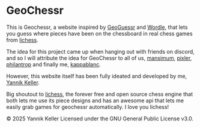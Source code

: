 # GeoChessr
This is Geochessr, a website inspired by [GeoGuessr](https://www.geoguessr.com/) and [Wordle](https://www.nytimes.com/games/wordle/index.html), that lets you guess where pieces have been on the chessboard in real chess games from [lichess](https://lichess.org/).

The idea for this project came up when hanging out with friends on discord, and so I will attribute the idea for GeoChessr to all of us, [mansimum](https://lichess.org/@/mansimum), [pixler](https://lichess.org/@/pixler), [philantrop](https://lichess.org/@/Philantrop) and finally me, [kappablanc](https://lichess.org/@/kappablanc).

However, this website itself has been fully ideated and developed by me, [Yannik Keller](https://github.com/yannikkellerde).

Big shoutout to [lichess](https://github.com/lichess-org), the forever free and open source chess engine that both lets me use its piece designs and has an awesome api that lets me easily grab games for geochessr automatically. I love you lichess!

© 2025 Yannik Keller
Licensed under the GNU General Public License v3.0.  
